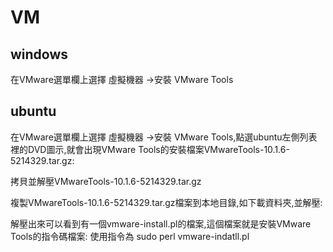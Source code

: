 # VM

## windows

在VMware選單欄上選擇 虛擬機器
->安裝 VMware Tools

## ubuntu
在VMware選單欄上選擇 虛擬機器
->安裝 VMware Tools,點選ubuntu左側列表裡的DVD圖示,就會出現VMware Tools的安裝檔案VMwareTools-10.1.6-5214329.tar.gz:

拷貝並解壓VMwareTools-10.1.6-5214329.tar.gz

複製VMwareTools-10.1.6-5214329.tar.gz檔案到本地目錄,如下載資料夾,並解壓:

解壓出來可以看到有一個vmware-install.pl的檔案,這個檔案就是安裝VMware Tools的指令碼檔案:
使用指令為
sudo perl vmware-indatll.pl